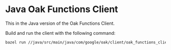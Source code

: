 # Java Oak Functions Client

This in the Java version of the Oak Functions Client.

Build and run the client with the following command:

```bash
bazel run //java/src/main/java/com/google/oak/client/oak_functions_client -- http://localhost:8080
```
